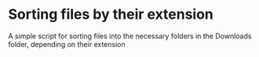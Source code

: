 # Sorting files by their extension
 A simple script for sorting files into the necessary folders in the Downloads folder, depending on their extension

